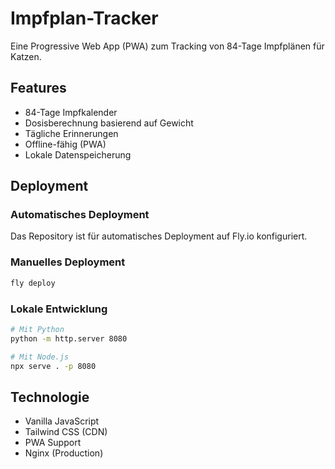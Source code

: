 # Impfplan-Tracker

Eine Progressive Web App (PWA) zum Tracking von 84-Tage Impfplänen für Katzen.

## Features
- 84-Tage Impfkalender
- Dosisberechnung basierend auf Gewicht
- Tägliche Erinnerungen
- Offline-fähig (PWA)
- Lokale Datenspeicherung

## Deployment

### Automatisches Deployment
Das Repository ist für automatisches Deployment auf Fly.io konfiguriert.

### Manuelles Deployment
```bash
fly deploy
```

### Lokale Entwicklung
```bash
# Mit Python
python -m http.server 8080

# Mit Node.js
npx serve . -p 8080
```

## Technologie
- Vanilla JavaScript
- Tailwind CSS (CDN)
- PWA Support
- Nginx (Production)
